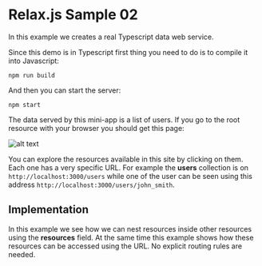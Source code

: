 Relax.js Sample 02
=======================================

In this example we creates a real Typescript data web service.

Since this demo is in Typescript first thing you need to do is to compile it into Javascript:

```
npm run build
```

And then you can start the server:

```
npm start
```

The data served by this mini-app is a list of users. If you go to the root resource with your browser you should get this page:

[screen1]: example2.png "Site home page for Example #2"

![alt text][screen1]

You can explore the resources available in this site by clicking on them. Each one has a very specific URL.
For example the **users** collection is on `http://localhost:3000/users` while one of the user can be seen
using this address `http://localhost:3000/users/john_smith`.

## Implementation

In this example we see how we can nest resources inside other resources using the **resources** field.
At the same time this example shows how these resources can be accessed using the URL. No explicit routing rules are needed.
